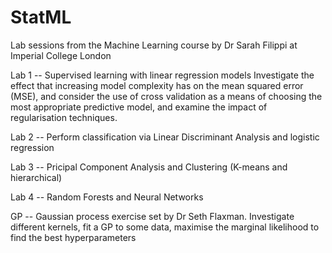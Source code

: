 # StatML
Lab sessions from the Machine Learning course by Dr Sarah Filippi at Imperial College London

Lab 1 -- Supervised learning with linear regression models
Investigate the effect that increasing model complexity has on the mean squared error (MSE), and consider the use of cross validation as a means of choosing the most appropriate predictive model, and examine the impact of regularisation techniques.

Lab 2 -- Perform classification via Linear Discriminant Analysis and logistic regression

Lab 3 -- Pricipal Component Analysis and Clustering (K-means and hierarchical)

Lab 4 -- Random Forests and Neural Networks

GP -- Gaussian process exercise set by Dr Seth Flaxman. Investigate different kernels, fit a GP to some data, maximise the marginal likelihood to find the best hyperparameters
